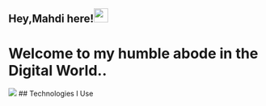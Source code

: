 ## Hey,Mahdi here!<img src="https://media.giphy.com/media/hvRJCLFzcasrR4ia7z/giphy.gif" width="28px" height="28px">
<h1>Welcome to my humble abode in the Digital World..</h1> 
<img src = "https://github-readme-stats.vercel.app/api/top-langs/?username=mahdi-Eth&layout=compact">
 ## Technologies I Use

<!--
**mahdi-Eth/mahdi-Eth** is a ✨ _special_ ✨ repository because its `README.md` (this file) appears on your GitHub profile.

Here are some ideas to get you started:

- 🔭 I’m currently working on ...
- 🌱 I’m currently learning ...
- 👯 I’m looking to collaborate on ...
- 🤔 I’m looking for help with ...
- 💬 Ask me about ...
- 📫 How to reach me: ...
- 😄 Pronouns: ...
- ⚡ Fun fact: ...
-->

